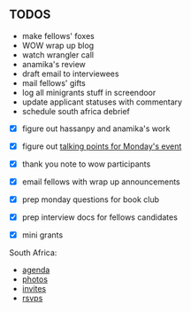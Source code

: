 
## TODOS
* make fellows' foxes
* WOW wrap up blog
* watch wrangler call
* anamika's review
* draft email to interviewees
* mail fellows' gifts
* log all minigrants stuff in screendoor
* update applicant statuses with commentary
* schedule south africa debrief

* [x] figure out hassanpy and anamika's work
* [x] figure out [talking points for Monday's event](https://docs.google.com/document/d/1GhhraWGXXpotWGo-o79WljQiUqLUIfAEbXccvd7OKeM/edit?ts=5943edc3)
* [x] thank you note to wow participants
* [x] email fellows with wrap up announcements
* [x] prep monday questions for book club
* [x] prep interview docs for fellows candidates
* [x] mini grants


South Africa:

* [agenda](https://public.etherpad-mozilla.org/p/2017-fellows-offboarding)
* [photos](https://photos.google.com/share/AF1QipPRh4R_mrIme8o9UsHnTz307eZ70URmBv8kjqL4P92eNPXqEoN3IHIqqr2Ga2y4Cg?key=Tk41VXBSY0E5VEdLUElrZFRNOUY1bFZLbTl2T2NB)
* [invites](https://docs.google.com/spreadsheets/d/1nHE8LcygnmVwz40AoEg7GjUo0F8srPf_x9cad-Yu1gQ/edit#gid=0)
* [rsvps](https://docs.google.com/spreadsheets/d/1-xJLjmLNeog6JSdrokWbkWIXxD6QCAEYERhSfz-yMRg/edit#gid=220175222)




